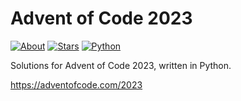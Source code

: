 Advent of Code 2023
===================

[![About](https://img.shields.io/badge/Advent%20of%20Code%20🎄-2023-brightgreen)](https://adventofcode.com/2023/)
[![Stars](https://img.shields.io/badge/stars%20⭐-38-yellow)](https://adventofcode.com/2023/stats)
[![Python](https://img.shields.io/badge/python-3670A0?logo=python&logoColor=ffdd54)](https://www.python.org)

Solutions for Advent of Code 2023, written in Python.

https://adventofcode.com/2023
